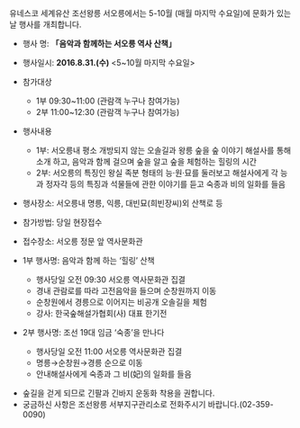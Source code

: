 유네스코 세계유산 조선왕릉 서오릉에서는 5-10월 (매월 마지막 수요일)에 문화가 있는 날 행사를 개최합니다.

- 행사 명: **「음악과 함께하는 서오릉 역사 산책」**

- 행사일시: **2016.8.31.(수)** <5~10월 마지막 수요일>

- 참가대상
  - 1부 09:30~11:00 (관람객 누구나 참여가능)
  - 2부 11:00~12:30 (관람객 누구나 참여가능)

- 행사내용
  - 1부: 서오릉내 평소 개방되지 않는 오솔길과 왕릉 숲을 숲 이야기 해설사를 통해 소개 하고, 음악과 함께 걸으며 숲을 알고 숲을 체험하는 힐링의 시간
  - 2부: 서오릉의 특징인 왕실 족분 형태의 능·원·묘를 둘러보고 해설사에게 각 능과 정자각 등의 특징과 석물들에 관한 이야기를 듣고 숙종과 비의 일화를 들음

- 행사장소: 서오릉내 명릉, 익릉, 대빈묘(희빈장씨)외 산책로 등

- 참가방법: 당일 현장접수

- 접수장소: 서오릉 정문 앞 역사문화관

- 1부 행사명: 음악과 함께 하는 ‘힐링’ 산책
  - 행사당일 오전 09:30 서오릉 역사문화관 집결
  - 경내 관람로를 따라 고전음악을 들으며 순창원까지 이동
  - 순창원에서 경릉으로 이어지는 비공개 오솔길을 체험
  - 강사: 한국숲해설가협회(사) 대표 한기전

- 2부 행사명: 조선 19대 임금 ‘숙종’을 만나다
  - 행사당일 오전 11:00 서오릉 역사문화관 집결
  - 명릉→순창원→경릉 순으로 이동
  - 안내해설사에게 숙종과 그 비(妃)의 일화를 들음

* 숲길을 걷게 되므로 긴팔과 긴바지 운동화 착용을 권합니다.
* 궁금하신 사항은 조선왕릉 서부지구관리소로 전화주시기 바랍니다.(02-359-0090)